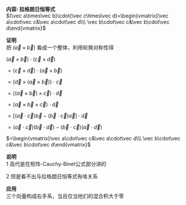 **内容: 拉格朗日恒等式**  
$(\vec a\times\vec b)\cdot(\vec c\times\vec d)=\begin{vmatrix}\vec a\cdot\vec c&\vec a\cdot\vec d\\\ \vec b\cdot\vec c&\vec b\cdot\vec d\end{vmatrix}$  
  
**证明**  
把 $(\vec a\times\vec b)$ 看成一个整体，利用轮换对称性得  
  
$(\vec a\times\vec b)\cdot(\vec c\times\vec d)$  
  
$=(\vec c\times\vec d)\cdot(\vec a\times\vec b)$  
  
$=(\vec d\times(\vec a\times\vec b))\cdot\vec c$  
  
$=((\vec a\times\vec b)\times\vec c)\cdot\vec d$  
  
$=(\vec a\times\vec b\times\vec c)\cdot\vec d$  
  
$=[(\vec a\cdot\vec c)\vec b-(\vec b\cdot\vec c)\vec a]\cdot\vec d$  
  
$=(\vec a\cdot\vec c)(\vec b\cdot\vec d)-(\vec b\cdot\vec c)(\vec a\cdot\vec d)$  
  
$=\begin{vmatrix}\vec a\cdot\vec c&\vec a\cdot\vec d\\\ \vec b\cdot\vec c&\vec b\cdot\vec d\end{vmatrix}$  
  
**说明**  
1 高代是在矩阵-Cauchy-Binet公式部分讲的  
  
2  但是看不出与拉格朗日恒等式有啥关系  
  
**应用**  
三个向量构成右手系，当且仅当他们的混合积大于零  

